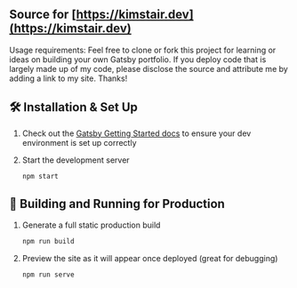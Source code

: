 ## Source for [https://kimstair.dev](https://kimstair.dev)

Usage requirements: Feel free to clone or fork this project for learning or ideas on building your own Gatsby portfolio. If you deploy code that is largely made up of my code, please disclose the source and attribute me by adding a link to my site. Thanks!

## 🛠 Installation & Set Up

1. Check out the [Gatsby Getting Started docs](https://www.gatsbyjs.com/docs/tutorial/getting-started/part-0/) to ensure your dev environment is set up correctly

2. Start the development server

   ```sh
   npm start
   ```

## 🚀 Building and Running for Production

1. Generate a full static production build

   ```sh
   npm run build
   ```

2. Preview the site as it will appear once deployed (great for debugging)

   ```sh
   npm run serve
   ```
